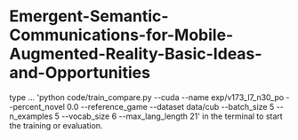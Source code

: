# Emergent-Semantic-Communications-for-Mobile-Augmented-Reality-Basic-Ideas-and-Opportunities
type 
...
'python code/train_compare.py --cuda --name exp/v173_l7_n30_po --percent_novel 0.0 --reference_game --dataset data/cub --batch_size 5 --n_examples 5 --vocab_size 6 --max_lang_length 21' in the terminal to start the training or evaluation.
